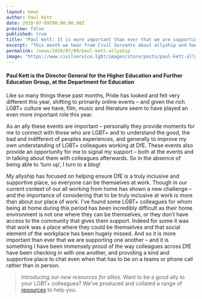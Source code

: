 ```yaml
---
layout: news
author: Paul Kett
date: 2020-07-09T00:00:00.00Z
preview: false
published: true
title: "Paul Kett: It is more important than ever that we are supporting one another "
excerpt: "This month we hear from Civil Servants about allyship and how to be a good ally."
permalink: /news/2020/07/09/paul-kett-allyship
image: "https://www.civilservice.lgbt/images/store/posts/paul-kett-allyship.jpg"
---
```


#### Paul Kett is the Director General for the Higher Education and Further Education Group, at the Department for Education

Like so many things these past months, Pride has looked and felt very different this year, shifting to primarily online events – and given the rich LGBT+ culture we have, film, music and literature seem to have played an even more important role this year. 

As an ally these events are important – personally they provide moments for me to connect with those who are LGBT+ and to understand the good, the bad and indifferent of peoples experiences, and generally to improve my own understanding of LGBT+ colleagues working at DfE. These events also provide an opportunity for me to signal my support – both at the events and in talking about them with colleagues afterwards. So in the absence of being able to ‘turn up’, I turn to a blog! 

My allyship has focused on helping ensure DfE is a truly inclusive and supportive place, so everyone can be themselves at work. Though in our current context of our all working from home has shown a new challenge – and the importance of considering that to be truly inclusive at work is more than about our place of work. I’ve found some LGBT+ colleagues for whom being at home during this period has been incredibly difficult as their home environment is not one where they can be themselves, or they don’t have access to the community that gives them support. Indeed for some it was that work was a place where they could be themselves and that social element of the workplace has been hugely missed. And so it is more important than ever that we are supporting one another – and it is something I have been immensely proud of the way colleagues across DfE have been checking in with one another, and providing a kind and supportive place to chat even when that has to be on a teams or phone call rather than in person.

> *Introducing our new resources for allies.* Want to be a good ally to your LGBT+ colleagues? We’ve produced and collated a range of [resources](/publication/allies-resources) to help you.
